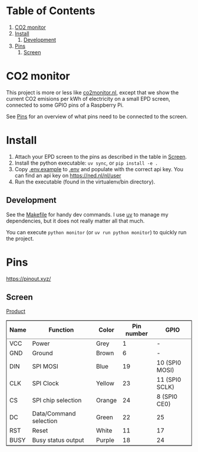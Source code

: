 
# Table of Contents

1.  [CO2 monitor](#org5a19499)
2.  [Install](#orgc2c30e5)
    1.  [Development](#org989c74b)
3.  [Pins](#orgf82dd73)
    1.  [Screen](#org75b8d64)



<a id="org5a19499"></a>

# CO2 monitor

This project is more or less like [co2monitor.nl](https://co2monitor.nl), except that we show the current CO2 emisions per kWh of electricity on a small EPD screen, connected to some GPIO pins of a Raspberry Pi.

See [Pins](#orgf82dd73) for an overview of what pins need to be connected to the screen.


<a id="orgc2c30e5"></a>

# Install

1.  Attach your EPD screen to the pins as described in the table in [Screen](#org75b8d64).
2.  Install the python executable: `uv sync`, or `pip install -e .`
3.  Copy [.env.example](.env.example) to [.env](.env) and populate with the correct api key. You can find an api key on
    <https://ned.nl/nl/user>
4.  Run the executable (found in the virtualenv/bin directory).


<a id="org989c74b"></a>

## Development

See the [Makefile](Makefile) for handy dev commands. I use [uv](https://github.com/astral-sh/uv) to manage my dependencies, but it does not really matter all that much.

You can execute `python monitor` (or `uv run python monitor`) to quickly run the project.


<a id="orgf82dd73"></a>

# Pins

<https://pinout.xyz/>


<a id="org75b8d64"></a>

## Screen

[Product](https://www.waveshare.com/product/displays/e-paper/2.9inch-e-paper-module-b.htm)

<table border="2" cellspacing="0" cellpadding="6" rules="groups" frame="hsides">


<colgroup>
<col  class="org-left" />

<col  class="org-left" />

<col  class="org-left" />

<col  class="org-right" />

<col  class="org-left" />
</colgroup>
<thead>
<tr>
<th scope="col" class="org-left">Name</th>
<th scope="col" class="org-left">Function</th>
<th scope="col" class="org-left">Color</th>
<th scope="col" class="org-right">Pin number</th>
<th scope="col" class="org-left">GPIO</th>
</tr>
</thead>
<tbody>
<tr>
<td class="org-left">VCC</td>
<td class="org-left">Power</td>
<td class="org-left">Grey</td>
<td class="org-right">1</td>
<td class="org-left">-</td>
</tr>

<tr>
<td class="org-left">GND</td>
<td class="org-left">Ground</td>
<td class="org-left">Brown</td>
<td class="org-right">6</td>
<td class="org-left">-</td>
</tr>

<tr>
<td class="org-left">DIN</td>
<td class="org-left">SPI MOSI</td>
<td class="org-left">Blue</td>
<td class="org-right">19</td>
<td class="org-left">10 (SPI0 MOSI)</td>
</tr>

<tr>
<td class="org-left">CLK</td>
<td class="org-left">SPI Clock</td>
<td class="org-left">Yellow</td>
<td class="org-right">23</td>
<td class="org-left">11 (SPI0 SCLK)</td>
</tr>

<tr>
<td class="org-left">CS</td>
<td class="org-left">SPI chip selection</td>
<td class="org-left">Orange</td>
<td class="org-right">24</td>
<td class="org-left">8  (SPI0 CE0)</td>
</tr>

<tr>
<td class="org-left">DC</td>
<td class="org-left">Data/Command selection</td>
<td class="org-left">Green</td>
<td class="org-right">22</td>
<td class="org-left">25</td>
</tr>

<tr>
<td class="org-left">RST</td>
<td class="org-left">Reset</td>
<td class="org-left">White</td>
<td class="org-right">11</td>
<td class="org-left">17</td>
</tr>

<tr>
<td class="org-left">BUSY</td>
<td class="org-left">Busy status output</td>
<td class="org-left">Purple</td>
<td class="org-right">18</td>
<td class="org-left">24</td>
</tr>
</tbody>
</table>

